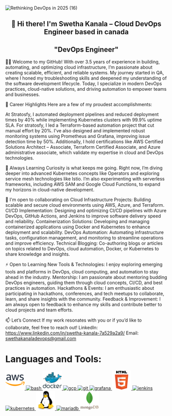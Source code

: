 ![Rethinking DevOps in 2025 (16)](https://github.com/user-attachments/assets/a6a97785-b502-48b0-89c4-ad6619c75d72)

<h2 align="center">👋 Hi there! I'm Swetha Kanala – Cloud DevOps Engineer based in canada</h2>
<h2 align="center">"DevOps Engineer"</h2

👨‍💻  Welcome to my GitHub! With over 3.5 years of experience in building, automating, and optimizing cloud infrastructure, I’m passionate about creating scalable, efficient, and reliable systems. My journey started in QA, where I honed my troubleshooting skills and deepened my understanding of the software development lifecycle. Today, I specialize in modern DevOps practices, cloud-native solutions, and driving automation to empower teams and businesses.

🌟 Career Highlights
Here are a few of my proudest accomplishments:

At Stratosfy, I automated deployment pipelines and reduced deployment times by 40% while implementing Kubernetes clusters with 99.9% uptime SLA.
For stratosfy, I led a Terraform-based automation project that cut manual effort by 20%.
I’ve also designed and implemented robust monitoring systems using Prometheus and Grafana, improving issue detection time by 50%.
Additionally, I hold certifications like AWS Certified Solutions Architect – Associate, Terraform Certified Associate, and Azure administrative associate, which validate my expertise in cloud and DevOps technologies.

🌱 Always Learning
Curiosity is what keeps me going. Right now, I’m diving deeper into advanced Kubernetes concepts like Operators and exploring service mesh technologies like Istio. I’m also experimenting with serverless frameworks, including AWS SAM and Google Cloud Functions, to expand my horizons in cloud-native development.

🤝 I'm open to collaborating on Cloud Infrastructure Projects: Building scalable and secure cloud environments using AWS, Azure, and Terraform. CI/CD Implementation: Designing and optimizing CI/CD pipelines with Azure DevOps, GitHub Actions, and Jenkins to improve software delivery speed and reliability. Containerization Solutions: Developing and managing containerized applications using Docker and Kubernetes to enhance deployment and scalability. DevOps Automation: Automating infrastructure tasks, configuration management, and monitoring to streamline operations and improve efficiency. Technical Blogging: Co-authoring blogs or articles on topics related to DevOps, cloud automation, Docker, or Kubernetes to share knowledge and insights.

⚡ Open to Learning New Tools & Technologies: I enjoy exploring emerging tools and platforms in DevOps, cloud computing, and automation to stay ahead in the industry. Mentorship: I am passionate about mentoring budding DevOps engineers, guiding them through cloud concepts, CI/CD, and best practices in automation. Hackathons & Events: I am enthusiastic about participating in hackathons, conferences, and tech meetups to collaborate, learn, and share insights with the community. Feedback & Improvement: I am always open to feedback to enhance my skills and contribute better to cloud projects and team efforts.

📫 Let’s Connect
If my work resonates with you or if you’d like to collaborate, feel free to reach out!
LinkedIn: https://www.linkedin.com/in/swetha-kanala-7a529a2a9/
Email: swethakanaladevops@gmail.com



<h1 align="left">Languages and Tools:</h1>
<p align="left"> <a href="https://aws.amazon.com" target="_blank" rel="noreferrer"> <img src="https://raw.githubusercontent.com/devicons/devicon/master/icons/amazonwebservices/amazonwebservices-original-wordmark.svg" alt="aws" width="60" height="60"/> </a> <a href="https://www.gnu.org/software/bash/" target="_blank" rel="noreferrer"> <img src="https://www.vectorlogo.zone/logos/gnu_bash/gnu_bash-icon.svg" alt="bash" width="60" height="60"/> </a> <a href="https://www.docker.com/" target="_blank" rel="noreferrer"> <img src="https://raw.githubusercontent.com/devicons/devicon/master/icons/docker/docker-original-wordmark.svg" alt="docker" width="60" height="60"/> </a> <a href="https://cloud.google.com" target="_blank" rel="noreferrer"> <img src="https://www.vectorlogo.zone/logos/google_cloud/google_cloud-icon.svg" alt="gcp" width="60" height="60"/> </a> <a href="https://git-scm.com/" target="_blank" rel="noreferrer"> <img src="https://www.vectorlogo.zone/logos/git-scm/git-scm-icon.svg" alt="git" width="60" height="60"/> </a> <a href="https://grafana.com" target="_blank" rel="noreferrer"> <img src="https://www.vectorlogo.zone/logos/grafana/grafana-icon.svg" alt="grafana" width="60" height="60"/> </a> <a href="https://www.w3.org/html/" target="_blank" rel="noreferrer"> <img src="https://raw.githubusercontent.com/devicons/devicon/master/icons/html5/html5-original-wordmark.svg" alt="html5" width="60" height="60"/> </a> <a href="https://www.jenkins.io" target="_blank" rel="noreferrer"> <img src="https://www.vectorlogo.zone/logos/jenkins/jenkins-icon.svg" alt="jenkins" width="60" height="60"/> </a> <a href="https://kubernetes.io" target="_blank" rel="noreferrer"> <img src="https://www.vectorlogo.zone/logos/kubernetes/kubernetes-icon.svg" alt="kubernetes" width="60" height="60"/> </a> <a href="https://www.linux.org/" target="_blank" rel="noreferrer"> <img src="https://raw.githubusercontent.com/devicons/devicon/master/icons/linux/linux-original.svg" alt="linux" width="60" height="60"/> </a> <a href="https://mariadb.org/" target="_blank" rel="noreferrer"> <img src="https://www.vectorlogo.zone/logos/mariadb/mariadb-icon.svg" alt="mariadb" width="60" height="60"/> </a> <a href="https://www.mongodb.com/" target="_blank" rel="noreferrer"> <img src="https://raw.githubusercontent.com/devicons/devicon/master/icons/mongodb/mongodb-original-wordmark.svg" alt="mongodb" width="60" height="60"/> </a> 





